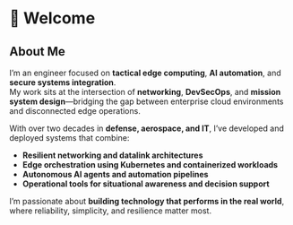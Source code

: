 # 👋 Welcome

## About Me

I’m an engineer focused on **tactical edge computing**, **AI automation**, and **secure systems integration**.  
My work sits at the intersection of **networking**, **DevSecOps**, and **mission system design**—bridging the gap between enterprise cloud environments and disconnected edge operations.

With over two decades in **defense, aerospace, and IT**, I’ve developed and deployed systems that combine:

- **Resilient networking and datalink architectures**  
- **Edge orchestration using Kubernetes and containerized workloads**  
- **Autonomous AI agents and automation pipelines**  
- **Operational tools for situational awareness and decision support**

I’m passionate about **building technology that performs in the real world**, where reliability, simplicity, and resilience matter most.

